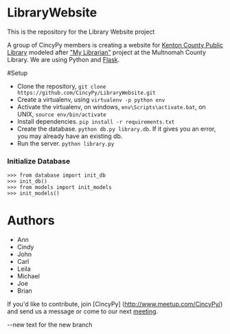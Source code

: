 # LibraryWebsite
This is the repository for the Library Website project

A group of CincyPy members is creating a website for [Kenton County Public Library](http://www.kentonlibrary.org/) modeled after ["My Librarian"](https://multcolib.org/my-librarian) project at the Multnomah County Library. We are using Python and [Flask](http://flask.pocoo.org/).

#Setup
* Clone the repository, `git clone https://github.com/CincyPy/LibraryWebsite.git`
* Create a virtualenv, using `virtualenv -p python env`
* Activate the virtualenv, on windows, `env\Scripts\activate.bat`, on UNIX, `source env/bin/activate`
* Install dependencies. `pip install -r requirements.txt`
* Create the database. `python db.py library.db`.  If it gives you an error, you may already have an existing db.
* Run the server. `python library.py`

### Initialize Database
```
>>> from database import init_db
>>> init_db()
>>> from models import init_models
>>> init_models()
```

# Authors
* Ann
* Cindy
* John
* Carl
* Leila
* Michael
* Joe 
* Brian 

If you'd like to contribute, join [CincyPy] (http://www.meetup.com/CincyPy/) and send us a message or come to our next [meeting](http://www.meetup.com/CincyPy/).

--new text for the new branch
